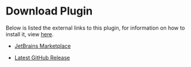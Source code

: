 # Download Plugin

Below is listed the external links to this plugin, for information on how to install it, view [here](index.md#installation).

- [JetBrains Marketplace](https://plugins.jetbrains.com/plugin/21574-gcc-g--integration)

- [Latest GitHub Release](https://github.com/mike-fmh/gcc-integration/releases)